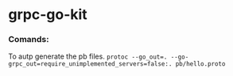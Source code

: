 # grpc-go-kit

### Comands:

To autp generate the pb files.
`protoc --go_out=. --go-grpc_out=require_unimplemented_servers=false:. pb/hello.proto`
